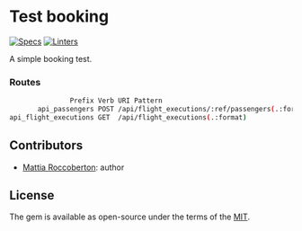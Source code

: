 # Test booking
[![Specs](https://github.com/blocknotes/test-booking/actions/workflows/specs.yml/badge.svg)](https://github.com/blocknotes/test-booking/actions/workflows/specs.yml)
[![Linters](https://github.com/blocknotes/test-booking/actions/workflows/linters.yml/badge.svg)](https://github.com/blocknotes/test-booking/actions/workflows/linters.yml)

A simple booking test.

### Routes

```sh
               Prefix Verb URI Pattern                                      Controller#Action
       api_passengers POST /api/flight_executions/:ref/passengers(.:format) api/passengers#create {:format=>:json}
api_flight_executions GET  /api/flight_executions(.:format)                 api/flight_executions#index {:format=>:json}
```

## Contributors

- [Mattia Roccoberton](https://www.blocknot.es): author

## License

The gem is available as open-source under the terms of the [MIT](LICENSE.txt).
